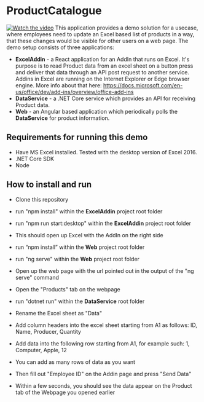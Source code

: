 # ProductCatalogue
[![Watch the video](https://i.imgur.com/vKb2F1B.png)](https://www.youtube.com/watch?v=oKeQjzlPkvo)
This application provides a demo solution for a usecase, where employees need to update an Excel based list of products in a way, that these changes would be visible for other users on a web page.
The demo setup consists of three applications:
- **ExcelAddin** - a React application for an AddIn that runs on Excel. It's purpose is to read Product data from an excel sheet on a button press and deliver that data through an API post request to another service. Addins in Excel are running on the Internet Explorer or Edge browser engine. More info about that here: https://docs.microsoft.com/en-us/office/dev/add-ins/overview/office-add-ins
- **DataService** - a .NET Core service which provides an API for receiving Product data.
- **Web** - an Angular based application which periodically polls the **DataService** for product information.

## Requirements for running this demo
- Have MS Excel installed. Tested with the desktop version of Excel 2016.
- .NET Core SDK
- Node
## How to install and run
- Clone this repository
- run "npm install" within the **ExcelAddin** project root folder
- run "npm run start:desktop" within the **ExcelAddin** project root folder
- This should open up Excel with the AddIn on the right side


- run “npm install” within the **Web** project root folder
- run "ng serve" within the **Web** project root folder
- Open up the web page with the url pointed out in the output of the "ng serve" command
- Open the "Products" tab on the webpage


- run "dotnet run" within the **DataService** root folder


- Rename the Excel sheet as "Data"
- Add column headers into the excel sheet starting from A1 as follows: ID, Name, Producer, Quantity
- Add data into the following row starting from A1, for example such: 1, Computer, Apple, 12
- You can add as many rows of data as you want
- Then fill out "Employee ID" on the Addin page and press "Send Data"
- Within a few seconds, you should see the data appear on the Product tab of the Webpage you opened earlier
